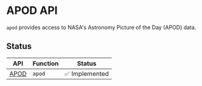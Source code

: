 # APOD API

`apod` provides access to NASA's Astronomy Picture of the Day (APOD) data.

## Status

| API           | Function      | Status       |  
|--------------|--------------|--------------|  
| [APOD](./apod.md) | `apod` | :white_check_mark: Implemented |
